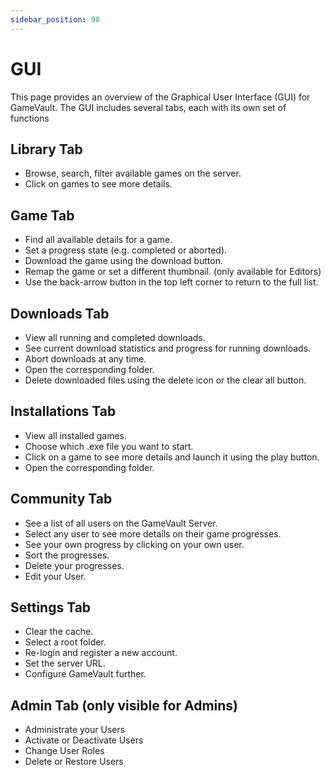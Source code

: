 ```yaml
---
sidebar_position: 98
---
```


# GUI

This page provides an overview of the Graphical User Interface (GUI) for GameVault. The GUI includes several tabs, each with its own set of functions

## Library Tab

- Browse, search, filter available games on the server.
- Click on games to see more details.

## Game Tab

- Find all available details for a game.
- Set a progress state (e.g. completed or aborted).
- Download the game using the download button.
- Remap the game or set a different thumbnail. (only available for Editors)
- Use the back-arrow button in the top left corner to return to the full list.

## Downloads Tab

- View all running and completed downloads.
- See current download statistics and progress for running downloads.
- Abort downloads at any time.
- Open the corresponding folder.
- Delete downloaded files using the delete icon or the clear all button.

## Installations Tab

- View all installed games.
- Choose which .exe file you want to start.
- Click on a game to see more details and launch it using the play button.
- Open the corresponding folder.

## Community Tab

- See a list of all users on the GameVault Server.
- Select any user to see more details on their game progresses.
- See your own progress by clicking on your own user.
- Sort the progresses.
- Delete your progresses.
- Edit your User.

## Settings Tab

- Clear the cache.
- Select a root folder.
- Re-login and register a new account.
- Set the server URL.
- Configure GameVault further.

## Admin Tab (only visible for Admins)

- Administrate your Users
- Activate or Deactivate Users
- Change User Roles
- Delete or Restore Users
